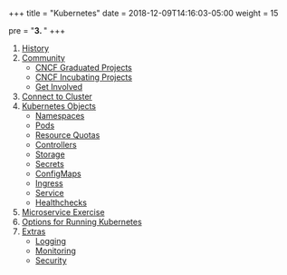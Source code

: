 +++
title = "Kubernetes"
date = 2018-12-09T14:16:03-05:00
weight = 15

pre = "<b>3. </b>"
+++

1. [History](/intro-k8/kubernetes/history)
2. [Community](/intro-k8/kubernetes/community)
    * [CNCF Graduated Projects](/intro-k8/kubernetes/community/projects_grad)
    * [CNCF Incubating Projects](/intro-k8/kubernetes/community/projects_inc)        
    * [Get Involved](/intro-k8/kubernetes/community/involvement)
3. [Connect to Cluster](/intro-k8/kubernetes/onnect)
4. [Kubernetes Objects](/intro-k8/kubernetes/objects)
    * [Namespaces](/intro-k8/kubernetes/objects/namespaces)
    * [Pods](/intro-k8/kubernetes/objects/pods)
    * [Resource Quotas](/intro-k8/kubernetes/objects/resource-quotas)
    * [Controllers](/intro-k8/kubernetes/objects/controllers)
    * [Storage](/intro-k8/kubernetes/objects/storage)
    * [Secrets](/intro-k8/kubernetes/objects/secrets)
    * [ConfigMaps](/intro-k8/kubernetes/objects/configmaps)
    * [Ingress](/intro-k8/kubernetes/objects/ingress)
    * [Service](/intro-k8/kubernetes/objects/services)
    * [Healthchecks](/intro-k8/kubernetes/objects/healthchecks)
5. [Microservice Exercise](/intro-k8/kubernetes/micro)
6. [Options for Running Kubernetes](/intro-k8/kubernetes/running)
7. [Extras](/intro-k8/kubernetes/extras)
    * [Logging](/intro-k8/kubernetes/extras/logging)
    * [Monitoring](/intro-k8/kubernetes/extras/monitoring)
    * [Security](/intro-k8/kubernetes/extras/security)